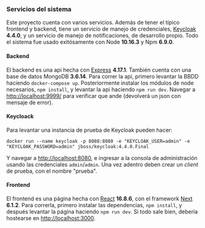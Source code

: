 ### Servicios del sistema
Este proyecto cuenta con varios servicios. Además de tener el típico frontend y backend, tiene un servicio de manejo de credenciales, [Keycloak](https://www.keycloak.org/) **4.4.0**, y un servicio de manejo de notificaciones, de desarrollo propio. Todo el sistema fue usado exitósamente con Node **10.16.3** y Npm **6.9.0**.

#### Backend
El backend es una api hecha con [Express](https://expressjs.com/) **4.17.1**. También cuenta con una base de datos MongoDB **3.6.14**. Para correr la api, primero levantar la BBDD haciendo `docker-compose up`. Posteriormente instalar los módulos de node necesarios, `npm install`, y levantar la api haciendo `npm run dev`. Navegar a [http://localhost:9999/](http://localhost:9999/) para verificar que ande (devolverá un json con mensaje de error).

#### Keycloack
Para levantar una instancia de prueba de Keycloak pueden hacer:

`docker run --name keycloak -p 8080:8080 -e "KEYCLOAK_USER=admin" -e "KEYCLOAK_PASSWORD=admin" jboss/keycloak:4.4.0.Final`

Y navegar a [http://localhost:8080](http://localhost:8080), e ingresar a la consola de administración usando las credenciales `admin`/`admin`. Una vez adentro deben crear un *client* de prueba, con el nombre "prueba".

#### Frontend
El frontend es una página hecha con [React](https://reactjs.org/) **16.8.6**, con el framework [Next](https://nextjs.org/) **6.1.2**. Para correrla, primero instalar las dependencias, `npm install`, y después levantar la página haciendo `npm run dev`. Si todo sale bien, debería hostearse en [http://localhost:3000](http://localhost:3000).
